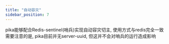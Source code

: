```yaml
---
title: "自动容灾"
sidebar_position: 7
---
```


pika能够配合Redis-sentinel(哨兵)实现自动容灾切主, 使用方式与redis完全一致  
需要注意的是, pika目前并无server-uuid, 但这并不会对哨兵的运行造成影响